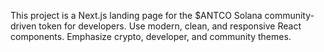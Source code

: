 <!-- Use this file to provide workspace-specific custom instructions to Copilot. For more details, visit https://code.visualstudio.com/docs/copilot/copilot-customization#_use-a-githubcopilotinstructionsmd-file -->

This project is a Next.js landing page for the $ANTCO Solana community-driven token for developers. Use modern, clean, and responsive React components. Emphasize crypto, developer, and community themes.
